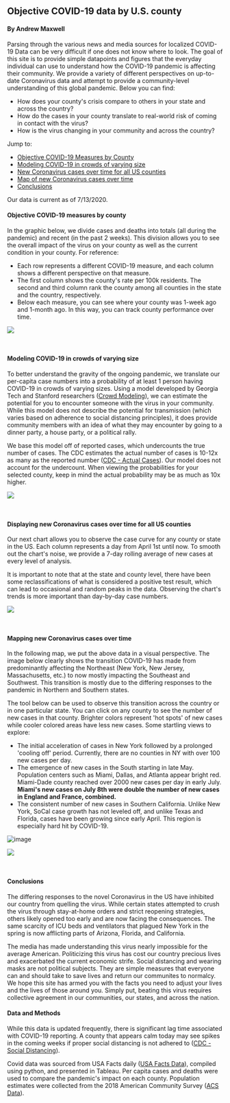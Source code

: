 <!-- Global site tag (gtag.js) - Google Analytics -->
<script async src="https://www.googletagmanager.com/gtag/js?id=UA-172377354-1"></script>
<script>
  window.dataLayer = window.dataLayer || [];
  function gtag(){dataLayer.push(arguments);}
  gtag('js', new Date());

  gtag('config', 'UA-172377354-1');
</script>

## Objective COVID-19 data by U.S. county
#### By Andrew Maxwell

Parsing through the various news and media sources for localized COVID-19 Data can be very difficult if one does not know where to look. The goal of this site is to provide simple datapoints and figures that the everyday individual can use to understand how the COVID-19 pandemic is affecting their community. We provide a variety of different perspectives on up-to-date Coronavirus data and attempt to provide a community-level understanding of this global pandemic. Below you can find:
- How does your county's crisis compare to others in your state and across the country?
- How do the cases in your county translate to real-world risk of coming in contact with the virus?
- How is the virus changing in your community and across the country?

Jump to:
- [Objective COVID-19 Measures by County](#objective-covid-19-measures-by-county)
- [Modeling COVID-19 in crowds of varying size](#modeling-covid-19-in-crowds-of-varying-size)
- [New Coronavirus cases over time for all US counties](#displaying-new-coronavirus-cases-over-time-for-all-US-counties)
- [Map of new Coronavirus cases over time](#mapping-new-coronavirus-cases-over-time)
- [Conclusions](#conclusions)

Our data is current as of 7/13/2020.

#### Objective COVID-19 measures by county
In the graphic below, we divide cases and deaths into totals (all during the pandemic) and recent (in the past 2 weeks). This division allows you to see the overall impact of the virus on your county as well as the current condition in your county. For reference:
- Each row represents a different COVID-19 measure, and each column shows a different perspective on that measure. 
- The first column shows the county's rate per 100k residents. The second and third column rank the county among all counties in the state and the country, respectively. 
- Below each measure, you can see where your county was 1-week ago and 1-month ago. In this way, you can track county performance over time. 

<body>
  <style>
    html
  </style>
 <div class='tableauPlaceholder' id='viz1593479889942' style='position: relative'><noscript><a href='#'><img alt=' ' src='https:&#47;&#47;public.tableau.com&#47;static&#47;images&#47;Co&#47;CommunityCovidTableau_v3&#47;Dashboard1&#47;1_rss.png' style='border: none' /></a></noscript><object class='tableauViz'  style='display:none;'><param name='host_url' value='https%3A%2F%2Fpublic.tableau.com%2F' /> <param name='embed_code_version' value='3' /> <param name='site_root' value='' /><param name='name' value='CommunityCovidTableau_v3&#47;Dashboard1' /><param name='tabs' value='no' /><param name='toolbar' value='yes' /><param name='static_image' value='https:&#47;&#47;public.tableau.com&#47;static&#47;images&#47;Co&#47;CommunityCovidTableau_v3&#47;Dashboard1&#47;1.png' /> <param name='animate_transition' value='yes' /><param name='display_static_image' value='yes' /><param name='display_spinner' value='yes' /><param name='display_overlay' value='yes' /><param name='display_count' value='yes' /><param name='language' value='en' /><param name='filter' value='publish=yes' /></object></div>                <script type='text/javascript'>                    var divElement = document.getElementById('viz1593479889942');                    var vizElement = divElement.getElementsByTagName('object')[0];                    if ( divElement.offsetWidth > 800 ) { vizElement.style.width='100%';vizElement.style.height=(divElement.offsetWidth*0.75)+'px';} else if ( divElement.offsetWidth > 500 ) { vizElement.style.width='100%';vizElement.style.height=(divElement.offsetWidth*0.75)+'px';} else { vizElement.style.width='100%';vizElement.style.height=(divElement.offsetWidth*1.77)+'px';}                     var scriptElement = document.createElement('script');                    scriptElement.src = 'https://public.tableau.com/javascripts/api/viz_v1.js';                    vizElement.parentNode.insertBefore(scriptElement, vizElement);                </script>
  </body>
<p>&nbsp;</p>


#### Modeling COVID-19 in crowds of varying size
To better understand the gravity of the ongoing pandemic, we translate our per-capita case numbers into a probability of at least 1 person having COVID-19 in crowds of varying sizes. Using a model developed by Georgia Tech and Stanford researchers ([Crowd Modeling](https://covid19risk.biosci.gatech.edu/)), we can estimate the potential for you to encounter someone with the virus in your community. While this model does not describe the potential for transmission (which varies based on adherence to social distancing principles), it does provide community members with an idea of what they may encounter by going to a dinner party, a house party, or a political rally.

We base this model off of reported cases, which undercounts the true number of cases. The CDC estimates the actual number of cases is 10-12x as many as the reported number ([CDC - Actual Cases](https://www.cdc.gov/coronavirus/2019-ncov/cases-updates/commercial-lab-surveys.html)). Our model does not account for the undercount. When viewing the probabilities for your selected county, keep in mind the actual probability may be as much as 10x higher. 

<body>
  <style>
    html
  </style>
<div class='tableauPlaceholder' id='viz1594091521664' style='position: relative'><noscript><a href='#'><img alt=' ' src='https:&#47;&#47;public.tableau.com&#47;static&#47;images&#47;Co&#47;CommunityCovidTableau_Probability&#47;ProbabilityDash&#47;1_rss.png' style='border: none' /></a></noscript><object class='tableauViz'  style='display:none;'><param name='host_url' value='https%3A%2F%2Fpublic.tableau.com%2F' /> <param name='embed_code_version' value='3' /> <param name='site_root' value='' /><param name='name' value='CommunityCovidTableau_Probability&#47;ProbabilityDash' /><param name='tabs' value='no' /><param name='toolbar' value='yes' /><param name='static_image' value='https:&#47;&#47;public.tableau.com&#47;static&#47;images&#47;Co&#47;CommunityCovidTableau_Probability&#47;ProbabilityDash&#47;1.png' /> <param name='animate_transition' value='yes' /><param name='display_static_image' value='yes' /><param name='display_spinner' value='yes' /><param name='display_overlay' value='yes' /><param name='display_count' value='yes' /><param name='language' value='en' /><param name='filter' value='publish=yes' /></object></div>                <script type='text/javascript'>                    var divElement = document.getElementById('viz1594091521664');                    var vizElement = divElement.getElementsByTagName('object')[0];                    if ( divElement.offsetWidth > 800 ) { vizElement.style.width='100%';vizElement.style.height=(divElement.offsetWidth*0.75)+'px';} else if ( divElement.offsetWidth > 500 ) { vizElement.style.width='100%';vizElement.style.height=(divElement.offsetWidth*0.75)+'px';} else { vizElement.style.width='100%';vizElement.style.height='727px';}                     var scriptElement = document.createElement('script');                    scriptElement.src = 'https://public.tableau.com/javascripts/api/viz_v1.js';                    vizElement.parentNode.insertBefore(scriptElement, vizElement);                </script>
  </body>
<p>&nbsp;</p>


#### Displaying new Coronavirus cases over time for all US counties
Our next chart allows you to observe the case curve for any county or state in the US. Each column represents a day from April 1st until now. To smooth out the chart's noise, we provide a 7-day rolling average of new cases at every level of analysis. 

It is important to note that at the state and county level, there have been some reclassifications of what is considered a positive test result, which can lead to occasional and random peaks in the data. Observing the chart's trends is more important than day-by-day case numbers. 

<body>
  <style>
    html
  </style>
<div class='tableauPlaceholder' id='viz1594743617061' style='position: relative'><noscript><a href='#'><img alt=' ' src='https:&#47;&#47;public.tableau.com&#47;static&#47;images&#47;Co&#47;CommunityCovidTableau_Curves&#47;CurveDash&#47;1_rss.png' style='border: none' /></a></noscript><object class='tableauViz'  style='display:none;'><param name='host_url' value='https%3A%2F%2Fpublic.tableau.com%2F' /> <param name='embed_code_version' value='3' /> <param name='site_root' value='' /><param name='name' value='CommunityCovidTableau_Curves&#47;CurveDash' /><param name='tabs' value='no' /><param name='toolbar' value='yes' /><param name='static_image' value='https:&#47;&#47;public.tableau.com&#47;static&#47;images&#47;Co&#47;CommunityCovidTableau_Curves&#47;CurveDash&#47;1.png' /> <param name='animate_transition' value='yes' /><param name='display_static_image' value='yes' /><param name='display_spinner' value='yes' /><param name='display_overlay' value='yes' /><param name='display_count' value='yes' /><param name='language' value='en' /><param name='filter' value='publish=yes' /></object></div>                <script type='text/javascript'>                    var divElement = document.getElementById('viz1594743617061');                    var vizElement = divElement.getElementsByTagName('object')[0];                    if ( divElement.offsetWidth > 800 ) { vizElement.style.width='100%';vizElement.style.height=(divElement.offsetWidth*0.75)+'px';} else if ( divElement.offsetWidth > 500 ) { vizElement.style.width='100%';vizElement.style.height=(divElement.offsetWidth*0.75)+'px';} else { vizElement.style.width='100%';vizElement.style.height=(divElement.offsetWidth*1.77)+'px';}                     var scriptElement = document.createElement('script');                    scriptElement.src = 'https://public.tableau.com/javascripts/api/viz_v1.js';                    vizElement.parentNode.insertBefore(scriptElement, vizElement);                </script>
    </body>
<p>&nbsp;</p>


#### Mapping new Coronavirus cases over time
In the following map, we put the above data in a visual perspective. The image below clearly shows the transition COVID-19 has made from predominantly affecting the Northeast (New York, New Jersey, Massachusetts, etc.) to now mostly impacting the Southeast and Southwest. This transition is mostly due to the differing responses to the pandemic in Northern and Southern states. 

The tool below can be used to observe this transition across the country or in one particular state. You can click on any county to see the number of new cases in that county. Brighter colors represent 'hot spots' of new cases while cooler colored areas have less new cases. Some startling views to explore:
- The initial acceleration of cases in New York followed by a prolonged 'cooling off' period. Currently, there are no counties in NY with over 100 new cases per day. 
- The emergence of new cases in the South starting in late May. Population centers such as Miami, Dallas, and Atlanta appear bright red. Miami-Dade county reached over 2000 new cases per day in early July. **Miami's new cases on July 8th were double the number of new cases in England and France, combined.**
- The consistent number of new cases in Southern California. Unlike New York, SoCal case growth has not leveled off, and unlike Texas and Florida, cases have been growing since early April. This region is especially hard hit by COVID-19. 

![image](https://user-images.githubusercontent.com/67279800/87197032-38c67780-c2c8-11ea-9fb9-9a341a22f3b6.png)

<body>
  <style>
    html
  </style>
<div class='tableauPlaceholder' id='viz1594411069512' style='position: relative'><noscript><a href='#'><img alt=' ' src='https:&#47;&#47;public.tableau.com&#47;static&#47;images&#47;Co&#47;CommunityCovidTableau_Map&#47;MapDash&#47;1_rss.png' style='border: none' /></a></noscript><object class='tableauViz'  style='display:none;'><param name='host_url' value='https%3A%2F%2Fpublic.tableau.com%2F' /> <param name='embed_code_version' value='3' /> <param name='site_root' value='' /><param name='name' value='CommunityCovidTableau_Map&#47;MapDash' /><param name='tabs' value='no' /><param name='toolbar' value='yes' /><param name='static_image' value='https:&#47;&#47;public.tableau.com&#47;static&#47;images&#47;Co&#47;CommunityCovidTableau_Map&#47;MapDash&#47;1.png' /> <param name='animate_transition' value='yes' /><param name='display_static_image' value='yes' /><param name='display_spinner' value='yes' /><param name='display_overlay' value='yes' /><param name='display_count' value='yes' /><param name='language' value='en' /><param name='filter' value='publish=yes' /></object></div>                <script type='text/javascript'>                    var divElement = document.getElementById('viz1594411069512');                    var vizElement = divElement.getElementsByTagName('object')[0];                    if ( divElement.offsetWidth > 800 ) { vizElement.style.width='100%';vizElement.style.height=(divElement.offsetWidth*0.75)+'px';} else if ( divElement.offsetWidth > 500 ) { vizElement.style.width='100%';vizElement.style.height=(divElement.offsetWidth*0.75)+'px';} else { vizElement.style.width='100%';vizElement.style.height=(divElement.offsetWidth*1.77)+'px';}                     var scriptElement = document.createElement('script');                    scriptElement.src = 'https://public.tableau.com/javascripts/api/viz_v1.js';                    vizElement.parentNode.insertBefore(scriptElement, vizElement);                </script>
  </body>
<p>&nbsp;</p>

#### Conclusions
The differing responses to the novel Coronavirus in the US have inhibited our country from quelling the virus. While certain states attempted to crush the virus through stay-at-home orders and strict reopening strategies, others likely opened too early and are now facing the consequences. The same scarcity of ICU beds and ventilators that plagued New York in the spring is now afflicting parts of Arizona, Florida, and California. 

The media has made understanding this virus nearly impossible for the average American. Politicizing this virus has cost our country precious lives and exacerbated the current economic strife. Social distancing and wearing masks are not political subjects. They are simple measures that everyone can and should take to save lives and return our communites to normalcy. We hope this site has armed you with the facts you need to adjust your lives and the lives of those around you. Simply put, beating this virus requires collective agreement in our communities, our states, and across the nation. 

#### Data and Methods
While this data is updated frequently, there is significant lag time associated with COVID-19 reporting. A county that appears calm today may see spikes in the coming weeks if proper social distancing is not adhered to ([CDC - Social Distancing](https://www.cdc.gov/coronavirus/2019-ncov/prevent-getting-sick/social-distancing.html)). 

Covid data was sourced from USA Facts daily ([USA Facts Data](https://usafacts.org/visualizations/coronavirus-covid-19-spread-map/)), compiled using python, and presented in Tableau. Per capita cases and deaths were used to compare the pandemic's impact on each county. Population estimates were collected from the 2018 American Community Survey ([ACS Data](https://www.census.gov/programs-surveys/acs)). 
